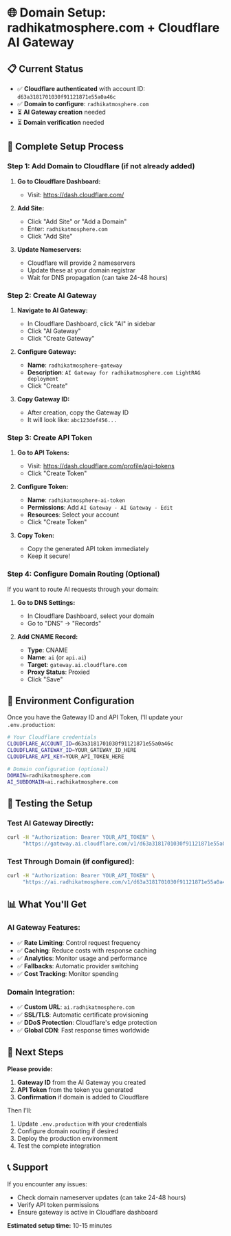 # 🌐 Domain Setup: radhikatmosphere.com + Cloudflare AI Gateway

## 📋 Current Status
- ✅ **Cloudflare authenticated** with account ID: `d63a3181701030f91121871e55a0a46c`
- ✅ **Domain to configure**: `radhikatmosphere.com`
- ⏳ **AI Gateway creation** needed
- ⏳ **Domain verification** needed

## 🚀 Complete Setup Process

### Step 1: Add Domain to Cloudflare (if not already added)

1. **Go to Cloudflare Dashboard:**
   - Visit: https://dash.cloudflare.com/

2. **Add Site:**
   - Click "Add Site" or "Add a Domain"
   - Enter: `radhikatmosphere.com`
   - Click "Add Site"

3. **Update Nameservers:**
   - Cloudflare will provide 2 nameservers
   - Update these at your domain registrar
   - Wait for DNS propagation (can take 24-48 hours)

### Step 2: Create AI Gateway

1. **Navigate to AI Gateway:**
   - In Cloudflare Dashboard, click "AI" in sidebar
   - Click "AI Gateway"
   - Click "Create Gateway"

2. **Configure Gateway:**
   - **Name**: `radhikatmosphere-gateway`
   - **Description**: `AI Gateway for radhikatmosphere.com LightRAG deployment`
   - Click "Create"

3. **Copy Gateway ID:**
   - After creation, copy the Gateway ID
   - It will look like: `abc123def456...`

### Step 3: Create API Token

1. **Go to API Tokens:**
   - Visit: https://dash.cloudflare.com/profile/api-tokens
   - Click "Create Token"

2. **Configure Token:**
   - **Name**: `radhikatmosphere-ai-token`
   - **Permissions**: Add `AI Gateway - AI Gateway - Edit`
   - **Resources**: Select your account
   - Click "Create Token"

3. **Copy Token:**
   - Copy the generated API token immediately
   - Keep it secure!

### Step 4: Configure Domain Routing (Optional)

If you want to route AI requests through your domain:

1. **Go to DNS Settings:**
   - In Cloudflare Dashboard, select your domain
   - Go to "DNS" → "Records"

2. **Add CNAME Record:**
   - **Type**: CNAME
   - **Name**: `ai` (or `api.ai`)
   - **Target**: `gateway.ai.cloudflare.com`
   - **Proxy Status**: Proxied
   - Click "Save"

## 🔧 Environment Configuration

Once you have the Gateway ID and API Token, I'll update your `.env.production`:

```bash
# Your Cloudflare credentials
CLOUDFLARE_ACCOUNT_ID=d63a3181701030f91121871e55a0a46c
CLOUDFLARE_GATEWAY_ID=YOUR_GATEWAY_ID_HERE
CLOUDFLARE_API_KEY=YOUR_API_TOKEN_HERE

# Domain configuration (optional)
DOMAIN=radhikatmosphere.com
AI_SUBDOMAIN=ai.radhikatmosphere.com
```

## 🧪 Testing the Setup

### Test AI Gateway Directly:
```bash
curl -H "Authorization: Bearer YOUR_API_TOKEN" \
     "https://gateway.ai.cloudflare.com/v1/d63a3181701030f91121871e55a0a46c/YOUR_GATEWAY_ID/openai/models"
```

### Test Through Domain (if configured):
```bash
curl -H "Authorization: Bearer YOUR_API_TOKEN" \
     "https://ai.radhikatmosphere.com/v1/d63a3181701030f91121871e55a0a46c/YOUR_GATEWAY_ID/openai/models"
```

## 📊 What You'll Get

### AI Gateway Features:
- ✅ **Rate Limiting**: Control request frequency
- ✅ **Caching**: Reduce costs with response caching
- ✅ **Analytics**: Monitor usage and performance
- ✅ **Fallbacks**: Automatic provider switching
- ✅ **Cost Tracking**: Monitor spending

### Domain Integration:
- ✅ **Custom URL**: `ai.radhikatmosphere.com`
- ✅ **SSL/TLS**: Automatic certificate provisioning
- ✅ **DDoS Protection**: Cloudflare's edge protection
- ✅ **Global CDN**: Fast response times worldwide

## 🎯 Next Steps

**Please provide:**
1. **Gateway ID** from the AI Gateway you created
2. **API Token** from the token you generated
3. **Confirmation** if domain is added to Cloudflare

Then I'll:
1. Update `.env.production` with your credentials
2. Configure domain routing if desired
3. Deploy the production environment
4. Test the complete integration

## 📞 Support

If you encounter any issues:
- Check domain nameserver updates (can take 24-48 hours)
- Verify API token permissions
- Ensure gateway is active in Cloudflare dashboard

**Estimated setup time:** 10-15 minutes